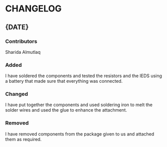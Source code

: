 # CHANGELOG

## {DATE}
### Contributors

Sharida Almutlaq

### Added

I have soldered the components and tested the resistors and the lEDS using a battery that made sure that everything was connected.

### Changed

I have put together the components and used soldering iron to melt the solder wires and used the glue to enhance the attachment.

### Removed

I have removed components from the package given to us and attached them as required.